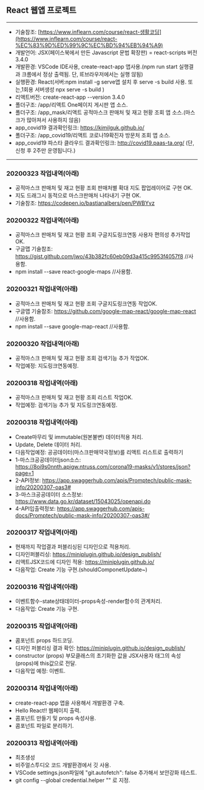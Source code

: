 ## React 웹앱 프로젝트

---

- 기술참조: [https://www.inflearn.com/course/react-생활코딩](https://www.inflearn.com/course/react-%EC%83%9D%ED%99%9C%EC%BD%94%EB%94%A9)
- 개발언어: JSX(페이스북에서 만든 Javascript 문법 확장판) = react-scripts 버전 3.4.0
- 개발환경: VSCode IDE사용, create-react-app 앱사용.(npm run start 실행결과 크롬에서 정상 출력됨. 단, IE브라우저에서는 실행 않됨)
- 실행환경: React(서버:npm install -g serve앱 설치 후 serve -s build 사용. 또는,1회용 서버생성 npx serve -s build )
- 리액트버전: create-react-app --version 3.4.0
- 폴더구조: /app/리액트 One페이지 게시판 앱 소스.
- 폴더구조: /app_mask/리액트 공적마스크 판매처 및 재고 현황 조회 앱 소스.(마스크가 많아져서 사용하지 않음)
- app_covid19 결과확인링크: https://kimilguk.github.io/
- 폴더구조: /app_covid19/리액트 코로나19확진자 방문처 조회 앱 소스.
- app_covid19 파스타 클라우드 결과확인링크: http://covid19.paas-ta.org/ (단, 신청 후 2주만 운영됩니다.)

---

### 20200323 작업내역(아래)

- 공적마스크 판매처 및 재고 현황 조회 판매처별 확대 지도 팝업레이어로 구현 OK.
- 지도 드래그시 동적으로 마스크판매처 나타내기 구현 OK.
- 기술참조: https://codepen.io/bastianalbers/pen/PWBYvz

### 20200322 작업내역(아래)

- 공적마스크 판매처 및 재고 현황 조회 구글지도링크연동 사용자 편의성 추가작업 OK.
- 구글맵 기술참조: https://gist.github.com/jwo/43b382fc60eb09d3a415c9953f4057f8 //사용함.
- npm install --save react-google-maps //사용함.

### 20200321 작업내역(아래)

- 공적마스크 판매처 및 재고 현황 조회 구글지도링크연동 작업OK.
- 구글맵 기술참조: https://github.com/google-map-react/google-map-react //사용함.
- npm install --save google-map-react //사용함.

### 20200320 작업내역(아래)

- 공적마스크 판매처 및 재고 현황 조회 검색기능 추가 작업OK.
- 작업예정: 지도링크연동예정.

### 20200318 작업내역(아래)

- 공적마스크 판매처 및 재고 현황 조회 리스트 작업OK.
- 작업예정: 검색기능 추가 및 지도링크연동예정.

### 20200318 작업내역(아래)

- Create마무리 및 immutable(원본불변) 데이터적용 처리.
- Update, Delete 데이터 처리.
- 다음작업예정: 공공데이터(마스크판매약국정보)를 리액트 리스트로 출력하기
- 1-마스크공공데이터json소스: https://8oi9s0nnth.apigw.ntruss.com/corona19-masks/v1/stores/json?page=1
- 2-API정보: https://app.swaggerhub.com/apis/Promptech/public-mask-info/20200307-oas3#
- 3-마스크공공데이터 소스정보: https://www.data.go.kr/dataset/15043025/openapi.do
- 4-API입출력정보: https://app.swaggerhub.com/apis-docs/Promptech/public-mask-info/20200307-oas3#/

### 20200317 작업내역(아래)

- 현재까지 작업결과 퍼블리싱된 디자인으로 적용처리.
- 디자인퍼블리싱: https://miniplugin.github.io/design_publish/
- 리액트JSX코드에 디자인 적용: https://miniplugin.github.io/
- 다음작업: Create 기능 구현.(shouldComponetUpdate~)

### 20200316 작업내역(아래)

- 이벤트함수-state상태데이터-props속성-render함수의 관계처리.
- 다음작업: Create 기능 구현.

### 20200315 작업내역(아래)

- 콤포넌트 props 하드코딩.
- 디자인 퍼블리싱 결과 확인: https://miniplugin.github.io/design_publish/
- constructor (props) 부모클래스의 초기화한 값을 JSX사용자 태그의 속성(props)에 this값으로 전달.
- 다음작업 예정: 이벤트.

### 20200314 작업내역(아래)

- create-react-app 앱을 사용해서 개발환경 구축.
- Hello React!! 웹페이지 출력.
- 콤포넌트 만들기 및 props 속성사용.
- 콤포넌트 파일로 분리하기.

### 20200313 작업내역(아래)

- 최초생성
- 비주얼스투디오 코드 개발환경에서 깃 사용.
- VSCode settings.json파일에 "git.autofetch": false 추가해서 보안강화 테스트.
- git config --global credential.helper "" 로 지정.
